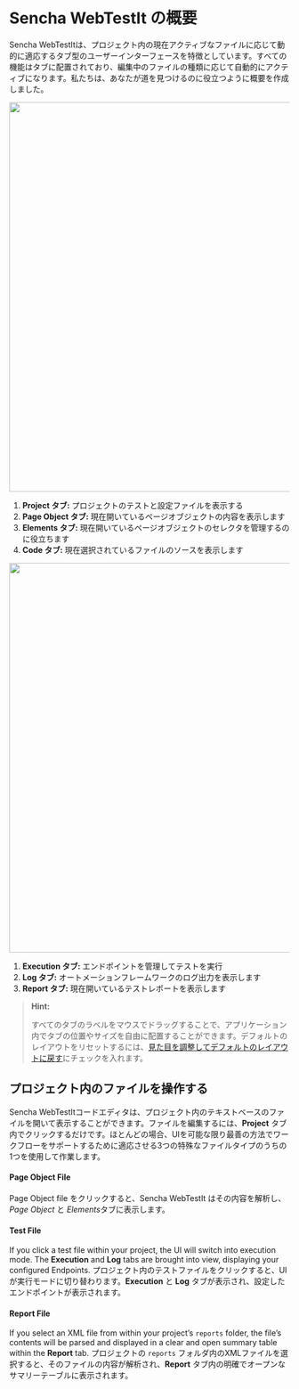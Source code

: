Sencha WebTestIt の概要
======================

Sencha WebTestItは、プロジェクト内の現在アクティブなファイルに応じて動的に適応するタブ型のユーザーインターフェースを特徴としています。すべての機能はタブに配置されており、編集中のファイルの種類に応じて自動的にアクティブになります。私たちは、あなたが道を見つけるのに役立つように概要を作成しました。

<img src="https://docs.sencha.com/webtestit/guides/images/overview-test-development.png" width="700px" />

1. **Project タブ:** プロジェクトのテストと設定ファイルを表示する
2. **Page Object タブ:** 現在開いているページオブジェクトの内容を表示します
3. **Elements タブ:** 現在開いているページオブジェクトのセレクタを管理するのに役立ちます
4. **Code タブ:** 現在選択されているファイルのソースを表示します

<img src="https://docs.sencha.com/webtestit/guides/images/overview-test-execution.png" width="700px" />

1. **Execution タブ:** エンドポイントを管理してテストを実行
2. **Log タブ:** オートメーションフレームワークのログ出力を表示します
3. **Report タブ:** 現在開いているテストレポートを表示します

> **Hint:**
> 
> すべてのタブのラベルをマウスでドラッグすることで、アプリケーション内でタブの位置やサイズを自由に配置することができます。デフォルトのレイアウトをリセットするには、[見た目を調整してデフォルトのレイアウトに戻す](../AdvancedTopics/AdjustingTheLooksAndRestoringTheDefaultLayout.md)にチェックを入れます。

## プロジェクト内のファイルを操作する

Sencha WebTestItコードエディタは、プロジェクト内のテキストベースのファイルを開いて表示することができます。ファイルを編集するには、**Project** タブ内でクリックするだけです。ほとんどの場合、UIを可能な限り最善の方法でワークフローをサポートするために適応させる3つの特殊なファイルタイプのうちの1つを使用して作業します。

#### Page Object File

Page Object file をクリックすると、Sencha WebTestIt はその内容を解析し、*Page Object* と *Elements*タブに表示します。

#### Test File

If you click a test file within your project, the UI will switch into execution mode. The **Execution** and **Log** tabs are brought into view, displaying your configured Endpoints.
プロジェクト内のテストファイルをクリックすると、UI が実行モードに切り替わります。**Execution** と **Log** タブが表示され、設定したエンドポイントが表示されます。

#### Report File

If you select an XML file from within your project’s `reports` folder, the file’s contents will be parsed and displayed in a clear and open summary table within the **Report** tab.
プロジェクトの `reports` フォルダ内のXMLファイルを選択すると、そのファイルの内容が解析され、**Report** タブ内の明確でオープンなサマリーテーブルに表示されます。

